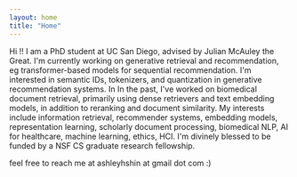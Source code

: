 ```yaml
---
layout: home
title: "Home"
---
```


Hi !! I am a PhD student at UC San Diego, advised by Julian McAuley the Great. I'm currently working on generative retrieval and recommendation, eg transformer-based models for sequential recommendation. I'm interested in semantic IDs, tokenizers, and quantization in generative recommendation systems. In  In the past, I've worked on biomedical document retrieval, primarily using dense retrievers and text embedding models, in addition to reranking and document similarity. My interests include information retrieval, recommender systems, embedding models, representation learning, scholarly document processing, biomedical NLP, AI for healthcare, machine learning, ethics, HCI. I'm divinely blessed to be funded by a NSF CS graduate research fellowship.

feel free to reach me at ashleyhshin at gmail dot com :) 


